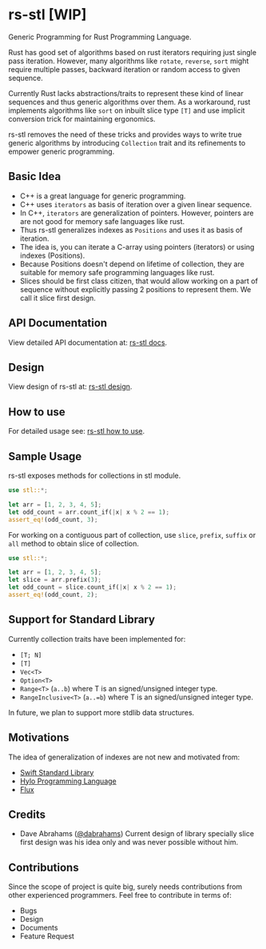 # rs-stl [WIP]

Generic Programming for Rust Programming Language.

Rust has good set of algorithms based on rust iterators requiring just single
pass iteration. However, many algorithms like `rotate`, `reverse`, `sort`
might require multiple passes, backward iteration or random access to given
sequence.

Currently Rust lacks abstractions/traits to represent these kind of linear
sequences and thus generic algorithms over them. As a workaround, rust
implements algorithms like `sort` on inbuilt slice type `[T]` and use implicit
conversion trick for maintaining ergonomics.

rs-stl removes the need of these tricks and provides ways to write true generic
algorithms by introducing `Collection` trait and its refinements to empower
generic programming.

## Basic Idea

- C++ is a great language for generic programming.
- C++ uses `iterators` as basis of iteration over a given linear sequence.
- In C++, `iterators` are generalization of pointers. However, pointers are
  are not good for memory safe languages like rust.
- Thus rs-stl generalizes indexes as `Positions` and uses it as basis of iteration.
- The idea is, you can iterate a C-array using pointers (iterators) or using
  indexes (Positions).
- Because Positions doesn't depend on lifetime of collection, they are suitable
  for memory safe programming languages like rust.
- Slices should be first class citizen, that would allow working on a part of
  sequence without explicitly passing 2 positions to represent them. We call it
  slice first design.

## API Documentation

View detailed API documentation at: [rs-stl docs](https://rishabhrd.github.io/rs-stl/).

## Design

View design of rs-stl at: [rs-stl design](docs/design.md).

## How to use

For detailed usage see: [rs-stl how to use](docs/how_to_use.md).

## Sample Usage

rs-stl exposes methods for collections in stl module.

```rust
use stl::*;

let arr = [1, 2, 3, 4, 5];
let odd_count = arr.count_if(|x| x % 2 == 1);
assert_eq!(odd_count, 3);
```

For working on a contiguous part of collection,
use `slice`, `prefix`, `suffix` or `all` method to obtain slice of collection.

```rust
use stl::*;

let arr = [1, 2, 3, 4, 5];
let slice = arr.prefix(3);
let odd_count = slice.count_if(|x| x % 2 == 1);
assert_eq!(odd_count, 2);
```

## Support for Standard Library

Currently collection traits have been implemented for:

- `[T; N]`
- `[T]`
- `Vec<T>`
- `Option<T>`
- `Range<T>` (`a..b`) where T is an signed/unsigned integer type.
- `RangeInclusive<T>` (`a..=b`) where T is an signed/unsigned integer type.

In future, we plan to support more stdlib data structures.

## Motivations

The idea of generalization of indexes are not new and motivated from:

- [Swift Standard Library](https://developer.apple.com/documentation/swift/)
- [Hylo Programming Language](https://github.com/hylo-lang/hylo)
- [Flux](https://github.com/tcbrindle/flux)

## Credits

- Dave Abrahams ([@dabrahams](https://github.com/dabrahams))
  Current design of library specially slice first design was his idea only and
  was never possible without him.

## Contributions

Since the scope of project is quite big, surely needs contributions from other
experienced programmers. Feel free to contribute in terms of:

- Bugs
- Design
- Documents
- Feature Request
